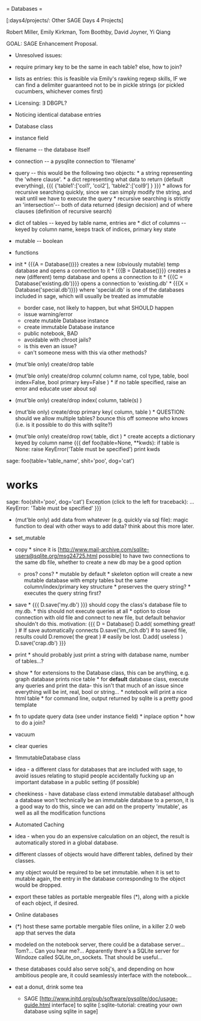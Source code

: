 = Databases =

[:days4/projects/: Other SAGE Days 4 Projects]

Robert Miller, Emily Kirkman, Tom Boothby, David Joyner, Yi Qiang

GOAL: SAGE Enhancement Proposal.

 * Unresolved issues:
  * require primary key to be the same in each table? else, how to join?
  * lists as entries: this is feasible via Emily's rawking regexp skills, IF we can find a delimiter guaranteed not to be in pickle strings (or pickled cucumbers, whichever comes first)
  * Licensing: $\exists$ DBGPL?
  * Noticing identical database entries

 * Database class
  * instance field
   * filename -- the database itself
   * connection -- a pysqlite connection to 'filename'
   * query -- this would be the following two objects:
    * a string representing the 'where clause'.
    * a dict representing what data to return (default everything), {{{ {'table1':['col1', 'col2'], 'table2':['col9'] } }}}
    * allows for recursive searching quickly, since we can simply modify the string, and wait until we have to execute the query
    * recursive searching is strictly an 'intersection'-- both of data returned (design decision) and of where clauses (definition of recursive search)
   * dict of tables -- keyed by table name, entries are
    * dict of columns -- keyed by column name, keeps track of indices, primary key state
   * mutable -- boolean
  * functions
   * init
    * {{{A = Database()}}} creates a new (obviously mutable) temp database and opens a connection to it
    * {{{B = Database()}}} creates a new (different) temp database and opens a connection to it
    * {{{C = Database('existing.db')}}} opens a connection to 'existing.db'
    * {{{X = Database('special.db')}}} where 'special.db' is one of the databases included in sage, which will usually be treated as immutable
     * border case, not likely to happen, but what SHOULD happen
     * issue warning/error
     * create mutable Database instance
     * create immutable Database instance
      * public notebook, BAD
      * avoidable with chroot jails?
      * is this even an issue?
      * can't someone mess with this via other methods?
   * (mut'ble only) create/drop table
   * (mut'ble only) create/drop column( column name, col type, table, bool index=False, bool primary key=False )
    * if no table specified, raise an error and educate user about sql
   * (mut'ble only) create/drop index( column, table(s) )
   * (mut'ble only) create/drop primary key( column, table )
    * QUESTION: should we allow multiple tables? bounce this off someone who knows (i.e. is it possible to do this with sqlite?)
   * (mut'ble only) create/drop row( table, dict )
    * create accepts a dictionary keyed by column name
      {{{
def foo(table=None, **kwds):
    if table is None:
        raise KeyError('Table must be specified')
    print kwds

sage: foo(table='table_name', shit='poo', dog='cat')
# works
sage: foo(shit='poo', dog='cat')
Exception (click to the left for traceback):
...
KeyError: 'Table must be specified'
}}}

   * (mut'ble only) add data from whatever (e.g. quickly via sql file): magic function to deal with other ways to add data? think about this more later.
   * set_mutable
   * copy
    * since it is [http://www.mail-archive.com/sqlite-users@sqlite.org/msg24725.html possible] to have two connections to the same db file, whether to create a new db may be a good option
     * pros? cons?
    * mutable by default
    * skeleton option will create a new mutable database with empty tables but the same column/index/primary key structure
    * preserves the query string?
    * executes the query string first?
   * save
    * {{{ D.save('my.db') }}} should copy the class's database file to my.db.
    * this should not execute queries at all
    * option to close connection with old file and connect to new file, but default behavior shouldn't do this. motivation:
      {{{
D = Database()
D.add( something great! ) # If save automatically connects
D.save('im_rich.db')      # to saved file, results could
D.remove( the great )     # easily be lost.
D.add( useless )
D.save('crap.db')
}}}
   * print
    * should probably just print a string with database name, number of tables...?
   * show
    * for extensions to the Database class, this can be anything, e.g. graph database prints nice table
    * for __default__ database class, execute any queries and print the data- this isn't that much of an issue since everything will be int, real, bool or string...
    * notebook will print a nice html table
    * for command line, output returned by sqlite is a pretty good template
   * fn to update query data (see under instance field)
    * inplace option
    * how to do a join?
   * vacuum
   * clear queries
 * !ImmutableDatabase class
  * idea - a different class for databases that are included with sage, to avoid issues relating to stupid people accidentally fucking up an important database in a public setting (if possible)
  * cheekiness - have database class extend immutable database! although a database won't technically be an immutable database to a person, it is a good way to do this, since we can add on the property 'mutable', as well as all the modification functions

 * Automated Caching
  * idea - when you do an expensive calculation on an object, the result is automatically stored in a global database.
  * different classes of objects would have different tables, defined by their classes.
  * any object would be required to be set immutable. when it is set to mutable again, the entry in the database corresponding to the object would be dropped.
  * export these tables as portable mergeable files (*), along with a pickle of each object, if desired.

 * Online databases
  * (*) host these same portable mergable files online, in a killer 2.0 web app that serves the data
  * modeled on the notebook server, there could be a database server... Tom?... Can you hear me?... Apparently there's a SQLite server for Windoze called SQLite_on_sockets. That should be useful...
  * these databases could also serve sobj's, and depending on how ambitious people are, it could seamlessly interface with the notebook...

 * eat a donut, drink some tea


   * SAGE [http://www.initd.org/pub/software/pysqlite/doc/usage-guide.html interface] to sqlite [:sqlite-tutorial: creating your own database using sqlite in sage]
